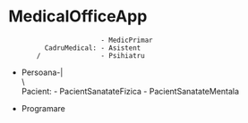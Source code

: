 # MedicalOfficeApp

                           - MedicPrimar
             CadruMedical: - Asistent
           /               - Psihiatru
* Persoana-|           
           \         
             Pacient: - PacientSanatateFizica
                      - PacientSanatateMentala
                      
* Programare
                     
                     
